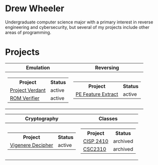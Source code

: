 # Drew Wheeler

Undergraduate computer science major with a primary interest in reverse engineering and cybersecurity, but several of my projects include other areas of programming.

# Projects

| Emulation | Reversing |
|-----------|-----------|
| <table style="margin-left: auto; margin-right: auto;"><tr><th>Project</th><th>Status</th></tr><tr><td>[Project Verdant](https://github.com/wheeler-cs/ProjectVerdant)</td><td>active</td></tr><tr><td>[ROM Verifier](https://github.com/wheeler-cs/rom-checksum)</td><td>active</td></tr></table> | <table style="margin-left: auto; margin-right: auto;"><tr><th>Project</th><th>Status</th></tr><tr><td>[PE Feature Extract](https://github.com/wheeler-cs/PE-Extract)</td><td>active</td></tr></table> |

| Cryptography | Classes |
|--------------|---------|
| <table style="margin-left: auto; margin-right: auto;"><tr><th>Project</th><th>Status</th></tr><tr><td>[Vigenere Decipher](https://github.com/wheeler-cs/Caesar-Crack)</td><td>active</td></tr></table> | <table style="margin-left: auto; margin-right: auto;"><tr><th>Project</th><th>Status</th></tr><tr><td>[CISP 2410](https://github.com/wheeler-cs/CISP2410)</td><td>archived</td></tr><tr><td>[CSC2310](https://github.com/wheeler-cs/CSC2310)</td><td>archived</td></tr></table> |
